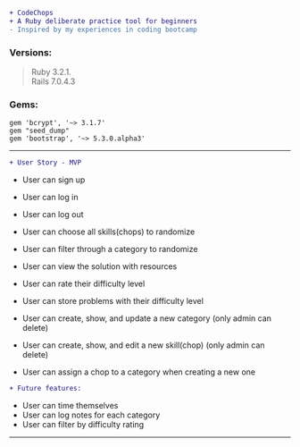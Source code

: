 ``` diff 
+ CodeChops 
+ A Ruby deliberate practice tool for beginners
- Inspired by my experiences in coding bootcamp
```
### Versions:

> Ruby 3.2.1.  
> Rails 7.0.4.3 


### Gems: 
```
gem 'bcrypt', '~> 3.1.7'
gem "seed_dump"
gem 'bootstrap', '~> 5.3.0.alpha3'
```

<hr>

``` diff
+ User Story - MVP
```

* User can sign up
* User can log in
* User can log out

* User can choose all skills(chops) to randomize
* User can filter through a category to randomize
* User can view the solution with resources 
* User can rate their difficulty level
* User can store problems with their difficulty level

* User can create, show, and update a new category (only admin can delete)

* User can create, show, and edit a new skill(chop) (only admin can delete)
* User can assign a chop to a category when creating a new one

``` diff
+ Future features:
```
* User can time themselves
* User can log notes for each category
* User can filter by difficulty rating

<hr>
